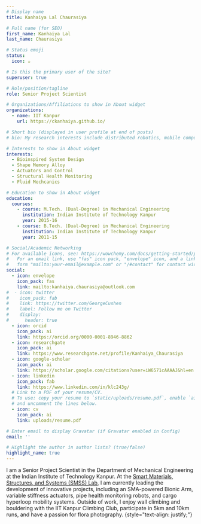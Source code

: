 ```yaml
---
# Display name
title: Kanhaiya Lal Chaurasiya

# Full name (for SEO)
first_name: Kanhaiya Lal
last_name: Chaurasiya

# Status emoji
status:
  icon: ☕️

# Is this the primary user of the site?
superuser: true

# Role/position/tagline
role: Senior Project Scientist

# Organizations/Affiliations to show in About widget
organizations:
  - name: IIT Kanpur
    url: https://ckanhaiya.github.io/

# Short bio (displayed in user profile at end of posts)
# bio: My research interests include distributed robotics, mobile computing and programmable matter.

# Interests to show in About widget
interests:
  - Bioinspired System Design
  - Shape Memory Alloy
  - Actuators and Control
  - Structural Health Monitoring
  - Fluid Mechcanics

# Education to show in About widget
education:
  courses:
    - course: M.Tech. (Dual-Degree) in Mechanical Engineering
      institution: Indian Institute of Technology Kanpur
      year: 2015-16
    - course: B.Tech. (Dual-Degree) in Mechanical Engineering
      institution: Indian Institute of Technology Kanpur
      year: 2011-15

# Social/Academic Networking
# For available icons, see: https://wowchemy.com/docs/getting-started/page-builder/#icons
#   For an email link, use "fas" icon pack, "envelope" icon, and a link in the
#   form "mailto:your-email@example.com" or "/#contact" for contact widget.
social:
  - icon: envelope
    icon_pack: fas
    link: mailto:kanhaiya.chaurasiya@outlook.com
#  - icon: twitter
#    icon_pack: fab
#    link: https://twitter.com/GeorgeCushen
#    label: Follow me on Twitter
#    display:
#      header: true
  - icon: orcid
    icon_pack: ai
    link: https://orcid.org/0000-0001-8946-8862
  - icon: researchgate
    icon_pack: ai
    link: https://www.researchgate.net/profile/Kanhaiya_Chaurasiya
  - icon: google-scholar
    icon_pack: ai
    link: https://scholar.google.com/citations?user=iW6571cAAAAJ&hl=en
  - icon: linkedin
    icon_pack: fab
    link: https://www.linkedin.com/in/klc243g/
  # Link to a PDF of your resume/CV.
  # To use: copy your resume to `static/uploads/resume.pdf`, enable `ai` icons in `params.yaml`,
  # and uncomment the lines below.
  - icon: cv
    icon_pack: ai
    link: uploads/resume.pdf

# Enter email to display Gravatar (if Gravatar enabled in Config)
email: ''

# Highlight the author in author lists? (true/false)
highlight_name: true
---
```


I am a Senior Project Scientist in the Department of Mechanical Engineering at the Indian Institute of Technology Kanpur. At the [Smart Materials, Structures, and Systems (SMSS) Lab](https://www.iitk.ac.in/smss/), I am currently leading the development of innovative projects, including an SMA-powered Bionic Arm, variable stiffness actuators, pipe health monitoring robots, and cargo hyperloop mobility systems. Outside of work, I enjoy wall climbing and bouldering with the IIT Kanpur Climbing Club, participate in 5km and 10km runs, and have a passion for flora photography.
{style="text-align: justify;"}